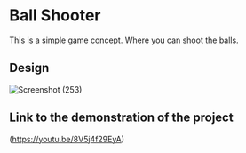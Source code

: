 # Ball Shooter
This is a simple game concept. Where you can shoot the balls.


## Design
![Screenshot (253)](https://github.com/Firoz-Thapa/Ball_Shooter/assets/154414703/f1d8f6f6-3192-4712-ab5e-ffdc32aae6bd)

## Link to the demonstration of the project

(https://youtu.be/8V5j4f29EyA)

